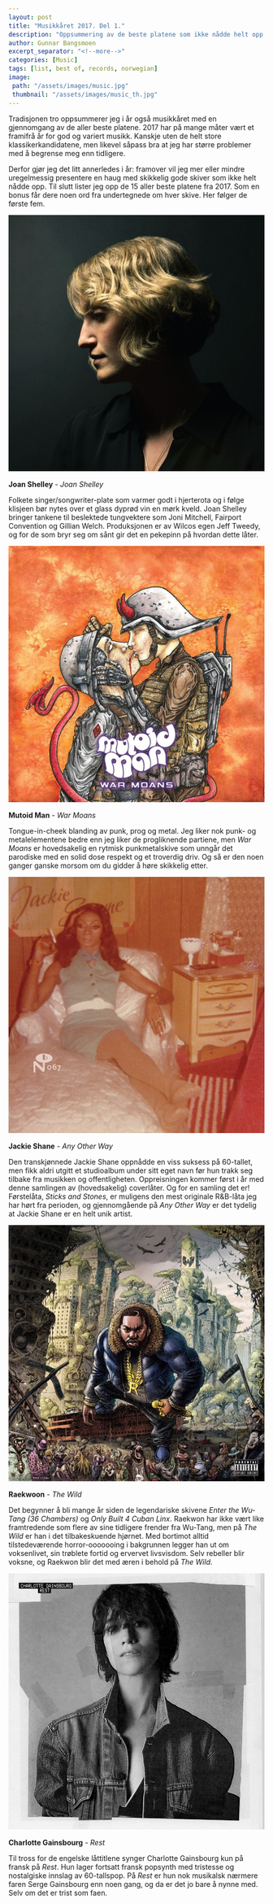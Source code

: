 ```yaml
---
layout: post
title: "Musikkåret 2017. Del 1."
description: "Oppsummering av de beste platene som ikke nådde helt opp til topplisten min i 2017."
author: Gunnar Bangsmoen
excerpt_separator: "<!--more-->"
categories: [Music]
tags: [list, best of, records, norwegian]
image:
 path: "/assets/images/music.jpg"
 thumbnail: "/assets/images/music_th.jpg"
---
```


Tradisjonen tro oppsummerer jeg i år også musikkåret med en gjennomgang av de aller beste platene. 2017 har på mange måter vært et framifrå år for god og variert musikk. Kanskje uten de helt store klassikerkandidatene, men likevel såpass bra at jeg har større problemer med å begrense meg enn tidligere.

<!--more-->

Derfor gjør jeg det litt annerledes i år: framover vil jeg mer eller mindre uregelmessig presentere en haug med skikkelig gode skiver som ikke helt nådde opp. Til slutt lister jeg opp de 15 aller beste platene fra 2017. Som en bonus får dere noen ord fra undertegnede om hver skive. Her følger de første fem.

![joan-shelley](/assets/images/joan-shelley.jpg)

**Joan Shelley** - _Joan Shelley_

Folkete singer/songwriter-plate som varmer godt i hjerterota og i følge klisjeen bør nytes over et glass dyprød vin en mørk kveld. Joan Shelley bringer tankene til beslektede tungvektere som Joni Mitchell, Fairport Convention og Gillian Welch. Produksjonen er av Wilcos egen Jeff Tweedy, og for de som bryr seg om sånt gir det en pekepinn på hvordan dette låter.

![mutoid-man](/assets/images/mutoid-man.jpg)

**Mutoid Man** - _War Moans_

Tongue-in-cheek blanding av punk, prog og metal. Jeg liker nok punk- og metalelementene bedre enn jeg liker de progliknende partiene, men _War Moans_ er hovedsakelig en rytmisk punkmetalskive som unngår det parodiske med en solid dose respekt og et troverdig driv. Og så er den noen ganger ganske morsom om du gidder å høre skikkelig etter.

![jackie-shane](/assets/images/jackie-shane.jpg)

**Jackie Shane** - _Any Other Way_

Den transkjønnede Jackie Shane oppnådde en viss suksess på 60-tallet, men fikk aldri utgitt et studioalbum under sitt eget navn før hun trakk seg tilbake fra musikken og offentligheten. Oppreisningen kommer først i år med denne samlingen av (hovedsakelig) coverlåter. Og for en samling det er! Førstelåta, _Sticks and Stones_, er muligens den mest originale R&B-låta jeg har hørt fra perioden, og gjennomgående på _Any Other Way_ er det tydelig at Jackie Shane er en helt unik artist.



![raekwon](/assets/images/raekwon.jpg)

**Raekwoon** - _The Wild_

Det begynner å bli mange år siden de legendariske skivene _Enter the Wu-Tang (36 Chambers)_ og _Only Built 4 Cuban Linx_. Raekwon har ikke vært like framtredende som flere av sine tidligere frender fra Wu-Tang, men på _The Wild_ er han i det tilbakeskuende hjørnet. Med bortimot alltid tilstedeværende horror-ooooooing i bakgrunnen legger han ut om voksenlivet, sin trøblete fortid og ervervet livsvisdom. Selv rebeller blir voksne, og Raekwon blir det med æren i behold på _The Wild_.

![charlotte-gainsbourg](/assets/images/charlotte-gainsbourg.jpg)

**Charlotte Gainsbourg** - _Rest_

Til tross for de engelske låttitlene synger Charlotte Gainsbourg kun på fransk på _Rest_. Hun lager fortsatt fransk popsynth med tristesse og nostalgiske innslag av 60-tallspop. På _Rest_ er hun nok musikalsk nærmere faren Serge Gainsbourg enn noen gang, og da er det jo bare å nynne med. Selv om det er trist som faen.
